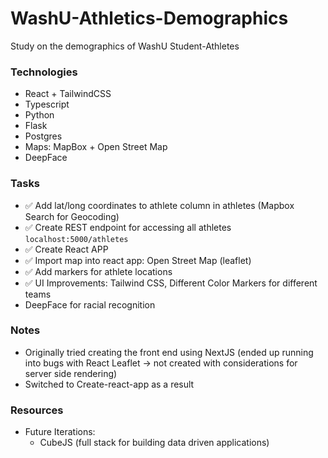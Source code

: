 # WashU-Athletics-Demographics
Study on the demographics of WashU Student-Athletes

### Technologies
- React + TailwindCSS
- Typescript
- Python
- Flask
- Postgres
- Maps: MapBox + Open Street Map
- DeepFace

### Tasks
- ✅ Add lat/long coordinates to athlete column in athletes (Mapbox Search for Geocoding)
- ✅  Create REST endpoint for accessing all athletes `localhost:5000/athletes`
- ✅ Create React APP
- ✅  Import map into react app: Open Street Map (leaflet)
- ✅ Add markers for athlete locations
- ✅ UI Improvements: Tailwind CSS, Different Color Markers for different teams
- DeepFace for racial recognition


### Notes
- Originally tried creating the front end using NextJS (ended up running into bugs with React Leaflet -> not created with considerations for server side rendering)
- Switched to Create-react-app as a result

### Resources

- Future Iterations: 
    - CubeJS (full stack for building data driven applications)
